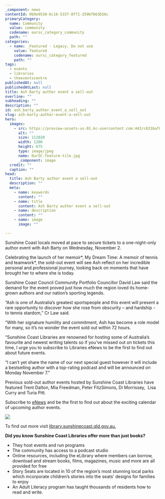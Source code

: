 ```yaml
---
_component: news
contentId: 0b9e9510-bc16-5337-8f71-259bf663b56c
primaryCategory:
  name: Community
  value: community
  codename: oursc_category_community
  path: ""
categories:
  - name: _Featured - Legacy. Do not use
    value: featured
    codename: oursc_category_featured
    path: ""
tags:
  - events
  - libraries
  - theeventscentre
publishedAt: null
publishedAtLast: null
title: Ash Barty author event a sell-out
overline: ""
subheading: ""
description: ""
id: ash_barty_author_event_a_sell_out
slug: ash-barty-author-event-a-sell-out
hero:
  images:
    - src: https://preview-assets-us-01.kc-usercontent.com:443/c631baf8-1b46-001f-580c-d0001b68b4a8/c4f14d65-efd8-4a59-9e03-c3dbf388ae18/OurSC-feature-tile.jpg
      alt: ""
      size: 112820
      width: 1200
      height: 675
      type: image/jpeg
      name: OurSC-feature-tile.jpg
      _component: image
  credit: ""
  caption: ""
head:
  title: Ash Barty author event a sell-out
  description: ""
  meta:
    - name: keywords
      content: ""
    - name: title
      content: Ash Barty author event a sell-out
    - name: description
      content: ""
    - name: image
      image: ""

---
```

Sunshine Coast locals moved at pace to secure tickets to a one-night-only author event with Ash Barty on Wednesday, November 2.

Celebrating the launch of her memoir*, My Dream Time: A memoir of tennis and teamwork*, the sold-out event will see Ash reflect on her incredible personal and professional journey, looking back on moments that have brought her to where she is today.

Sunshine Coast Council Community Portfolio Councillor David Law said the demand for the event proved just how much the region loved its home-grown authors and our nation’s sporting legends.

“Ash is one of Australia’s greatest sportspeople and this event will present a rare opportunity to discover how she rose from obscurity – and hardship - to tennis stardom,” Cr Law said.

“With her signature humility and commitment, Ash has become a role model for many, so it’s no wonder the event sold out within 72 hours.

“Sunshine Coast Libraries are renowned for hosting some of Australia’s favourite and newest writing talents so if you’ve missed out on tickets this time, I urge you to subscribe to Libraries eNews to be the first to find out about future events.

“I can’t yet share the name of our next special guest however it will include a bestselling author with a top-rating podcast and will be announced on Monday November 7.”

Previous sold-out author events hosted by Sunshine Coast Libraries have featured Trent Dalton, Mia Freedman, Peter FitzSimons, Di Morrissey,  Lisa Curry and Turia Pitt.

Subscribe to [eNews](https://www.sbm21.com/SunshineCoastRegionalCouncil/subscribe.cfm)
&#x20;and be the first to find out about the exciting calendar of upcoming author events.

![](https://preview-assets-us-01.kc-usercontent.com:443/c631baf8-1b46-001f-580c-d0001b68b4a8/70e37310-4d80-491d-92a5-7420f0806b08/ash_barty_book_cover_pt_th.jpg)

To find out more visit [library.sunshinecoast.qld.gov.au.](https://library.sunshinecoast.qld.gov.au/)


**Did you know Sunshine Coast Libraries offer more than just books?**

*   They host events and run programs
*   The community has access to a podcast studio
*   Online resources, including the eLibrary where members can borrow, download and stream books, films, magazines, music and more are all provided for free
*   Story Seats are located in 10 of the region’s most stunning local parks which incorporate children’s stories into the seats’ designs for families to enjoy
*   An Adult Literacy program has taught thousands of residents how to read and write.
